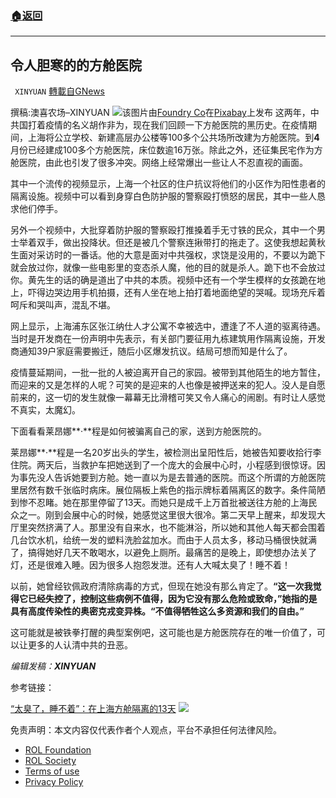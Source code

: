 ###  [:house:返回](README.md)
---


## 令人胆寒的的方舱医院
` XINYUAN` [轉載自GNews](https://gnews.org/zh-hans/2678908/)

撰稿:澳喜农场–XINYUAN
 ![](https://assets.gnews.org/wp-content/uploads/2022/06/hallway-ga91c6a3b2_1920_1654587221.jpg)该图片由[Foundry Co](https://pixabay.com/zh/users/foundry-923783/?utm_source=link-attribution&amp;utm_medium=referral&amp;utm_campaign=image&amp;utm_content=867226)在[Pixabay](https://pixabay.com/zh/?utm_source=link-attribution&amp;utm_medium=referral&amp;utm_campaign=image&amp;utm_content=867226)上发布 
这两年，中共国打着疫情的名义胡作非为，现在我们回顾一下方舱医院的黑历史。在疫情期间，上海将公立学校、新建高层办公楼等100多个公共场所改建为方舱医院。到**4**月份已经建成100多个方舱医院，床位数逾16万张。除此之外，还征集民宅作为方舱医院，由此也引发了很多冲突。网络上经常爆出一些让人不忍直视的画面。
 
其中一个流传的视频显示，上海一个社区的住户抗议将他们的小区作为阳性患者的隔离设施。视频中可以看到身穿白色防护服的警察殴打愤怒的居民，其中一些人恳求他们停手。
 
另外一个视频中，大批穿着防护服的警察殴打推搡着手无寸铁的民众，其中一个男士举着双手，做出投降状。但还是被几个警察连揪带打的拖走了。这使我想起黄秋生面对采访时的一番话。他的大意是面对中共强权，求饶是没用的，不要以为跪下就会放过你，就像一些电影里的变态杀人魔，他的目的就是杀人。跪下也不会放过你。黄先生的话的确是道出了中共的本质。视频中还有一个学生模样的女孩跪在地上，吓得边哭边用手机拍摄，还有人坐在地上拍打着地面绝望的哭喊。现场充斥着呵斥和哭叫声，混乱不堪。
 
网上显示，上海浦东区张江纳仕人才公寓不幸被选中，遭逢了不人道的驱离待遇。当时是开发商在一份声明中先表示，有关部门要征用九栋建筑用作隔离设施，开发商通知39户家庭需要搬迁，随后小区爆发抗议。结局可想而知是什么了。
 
疫情蔓延期间，一批一批的人被迫离开自己的家园。被带到其他陌生的地方暂住，而迎来的又是怎样的人呢？可笑的是迎来的人也像是被押送来的犯人。没人是自愿前来的，这一切的发生就像一幕幕无比滑稽可笑又令人痛心的闹剧。有时让人感觉不真实，太魔幻。
 
下面看看莱昂娜**·**程是如何被骗离自己的家，送到方舱医院的。
 
莱昂娜**·**程是一名20岁出头的学生，被检测出呈阳性后，她被告知要收拾行李住院。两天后，当救护车把她送到了一个庞大的会展中心时，小程感到很惊讶。因为事先没人告诉她要到方舱。她一直以为是去普通的医院。而这个所谓的方舱医院里居然有数千张临时病床。展位隔板上紫色的指示牌标着隔离区的数字。条件简陋到惨不忍睹。她在那里停留了13天。而她只是成千上万首批被送往方舱的上海民众之一。刚到会展中心的时候，她感觉这里很大很冷。第二天早上醒来，却发现大厅里突然挤满了人。那里没有自来水，也不能淋浴，所以她和其他人每天都会围着几台饮水机，给统一发的塑料洗脸盆加水。而由于人员太多，移动马桶很快就满了，搞得她好几天不敢喝水，以避免上厕所。最痛苦的是晚上，即使想办法关了灯，还是很难入睡。因为很多人抱怨发泄。还有人大喊太臭了！睡不着！
 
以前，她曾经钦佩政府清除病毒的方式，但现在她没有那么肯定了。**“**这一次我觉得它已经失控了，控制这些病例不值得，因为它没有那么危险或致命，**”**她指的是具有高度传染性的奥密克戎变异株。**“**不值得牺牲这么多资源和我们的自由。**”**
 
这可能就是被铁拳打醒的典型案例吧，这可能也是方舱医院存在的唯一价值了，可以让更多的人认清中共的丑恶。
 
*编辑发稿：**XINYUAN***
 
参考链接：
 
[“太臭了，睡不着”：在上海方舱隔离的13天](“太臭了，睡不着”：在上海方舱隔离的13天)
 ![](https://assets.gnews.org/wp-content/uploads/2022/06/logo正版澳喜2_1654587269.jpeg) 

免责声明：本文内容仅代表作者个人观点，平台不承担任何法律风险。
  
- [ROL Foundation](https://rolfoundation.org/)
- [ROL Society](https://rolsociety.org/)
- [Terms of use](https://gnews.org/terms-of-use-3/)
- [Privacy Policy](https://gnews.org/privacy-policy/)
